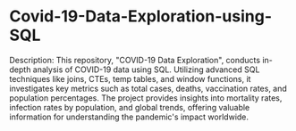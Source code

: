 # Covid-19-Data-Exploration-using-SQL
Description:  This repository, "COVID-19 Data Exploration", conducts in-depth analysis of COVID-19 data using SQL. Utilizing advanced SQL techniques like joins, CTEs, temp tables, and window functions, it investigates key metrics such as total cases, deaths, vaccination rates, and population percentages. The project provides insights into mortality rates, infection rates by population, and global trends, offering valuable information for understanding the pandemic's impact worldwide.
